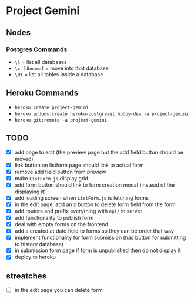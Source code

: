 # Project Gemini

## Nodes
### Postgres Commands
- `\l` = list all databases
- `\c [dbname]` = move into that database
- `\dt` = list all tables inside a database 

## Heroku Commands
- `heroku create project-gemini`
- `heroku addons:create heroku-postgresql:hobby-dev -a project-gemini`
- `heroku git:remote -a project-gemini`

## TODO
* [x] add page to edit (the preview page but the add field button should be moved)
* [x] link button on listform page should link to actual form 
* [x] remove add field button from preview
* [x] make `ListForm.js` display grid 
* [x] add form button should link to form creation modal (instead of the displaying it)
* [x] add loading screen when `ListForm.js` is fetching forms
* [x] in the edit page, add an x button to delete form field from the form 
* [x] add routers and prefix everything with `api/` in server
* [x] add functionality to publish form
* [x] deal with empty forms on the frontend
* [x] add a created at date  field to forms so they can be order that way
* [x] implement functionality for form submission (has button for submitting to history database)
* [x] in submission form page if form is unpublished then do not display it
* [x] deploy to heroku

## streatches
* [ ] in the edit page you can delete form